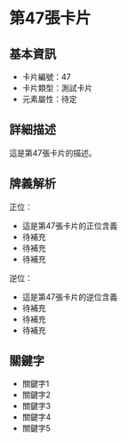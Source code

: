 # 第47張卡片

## 基本資訊
- 卡片編號：47
- 卡片類型：測試卡片
- 元素屬性：待定

## 詳細描述
這是第47張卡片的描述。

## 牌義解析
正位：
- 這是第47張卡片的正位含義
- 待補充
- 待補充
- 待補充

逆位：
- 這是第47張卡片的逆位含義
- 待補充
- 待補充
- 待補充

## 關鍵字
- 關鍵字1
- 關鍵字2
- 關鍵字3
- 關鍵字4
- 關鍵字5
